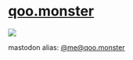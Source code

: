 # [qoo.monster](https://www.qoo.monster)
![](https://img.shields.io/website?url=https%3A%2F%2Fwww.qoo.monster)

mastodon alias: [@me@qoo.monster](https://mastodon.social/@qoomon)
